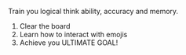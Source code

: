 Train you logical think ability, accuracy and memory. 

1. Clear the board
2. Learn how to interact with emojis
3. Achieve you ULTIMATE GOAL!
